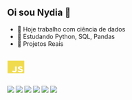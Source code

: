 ## Oi sou Nydia 👋

- 🔭 Hoje trabalho com ciência de dados
- 🌱 Estudando Python, SQL, Pandas
- 👯 Projetos Reais


<div>
<a href="https://beacons.ai/Nydiapereira"&gt;
<img height="180em" src="https://github-readme-stats.vercel.app/api?username=felipecsousa2000&theme=gruvbox&show_icons=true&hide_border=true&count_private=true"&gt;
<img height="180em" src="https://github-readme-stats.vercel.app/api/top-langs/?username=felipecsousa2000&theme=gruvbox&show_icons=true&hide_border=true&layout=compact"/&gt;
</a>
</div>
<div style="display: inline_block"><br>
<img align="center" alt="teste-Js" height="30" width="40" src="https://raw.githubusercontent.com/devicons/devicon/master/icons/javascript/javascript-plain.svg"&gt;
<img align="center" alt="teste-Ts" height="30" width="40" src="https://raw.githubusercontent.com/devicons/devicon/master/icons/typescript/typescript-plain.svg"&gt;
<img align="center" alt="teste-React" height="30" width="40" src="https://raw.githubusercontent.com/devicons/devicon/master/icons/react/react-original.svg"&gt;
<img align="center" alt="teste-HTML" height="30" width="40" src="https://raw.githubusercontent.com/devicons/devicon/master/icons/html5/html5-original.svg"&gt;
<img align="center" alt="teste-CSS" height="30" width="40" src="https://raw.githubusercontent.com/devicons/devicon/master/icons/css3/css3-original.svg"&gt;
<img align="center" alt="teste-Python" height="30" width="40" src="https://raw.githubusercontent.com/devicons/devicon/master/icons/python/python-original.svg"&gt;
<img align="center" alt="teste-Csharp" height="30" width="40" src="https://raw.githubusercontent.com/devicons/devicon/master/icons/csharp/csharp-original.svg"&gt;
</div>

##
<div>
<a href="https://www.youtube.com/channel/UC_-uuuZbYBAAt9CV1Nzvc-Q&quot; target="_blank"><img src="https://img.shields.io/badge/YouTube-FF0000?style=for-the-badge&logo=youtube&logoColor=white&quot; target="_blank"></a>
<a href="https://instagram.com/user&quot; target="_blank"><img src="https://img.shields.io/badge/-Instagram-%23E4405F?style=for-the-badge&logo=instagram&logoColor=white&quot; target="_blank"></a>
<a href="https://www.twitch.tv/user&quot; target="_blank"><img src="https://img.shields.io/badge/Twitch-9146FF?style=for-the-badge&logo=twitch&logoColor=white&quot; target="_blank"></a>
<a href="https://discord.gg/G9GPg5SA75&quot; target="_blank"><img src="https://img.shields.io/badge/Discord-7289DA?style=for-the-badge&logo=discord&logoColor=white&quot; target="_blank"></a>
<a href="mailto:contato@user.tech"><img src="https://img.shields.io/badge/-Gmail-%23333333?style=for-the-badge&logo=gmail&logoColor=white&quot; target="_blank"></a>
<a href="https://www.linkedin.com/in/user-45875016a&quot; target="_blank"><img src="https://img.shields.io/badge/-LinkedIn-%230077B5?style=for-the-badge&logo=linkedin&logoColor=white&quot; target="_blank"></a>
</div>
